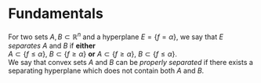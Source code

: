 # Fundamentals

<div />

<Definition label="1.9">

For two sets $A, B \subset \mathbb{R}^n$ and a hyperplane $E = \{f = \alpha\}$, we say that $E$ _separates_ $A$ and $B$ if **either** \
$A \subset \{f \leq \alpha\}$, $B \subset \{f \geq \alpha\}$ **or** $A \subset \{f \geq \alpha\}$, $B \subset \{f \leq \alpha\}$. \
We say that convex sets $A$ and $B$ can be _properly separated_
if there exists a separating hyperplane which does not contain both $A$ and $B$.

</Definition>
